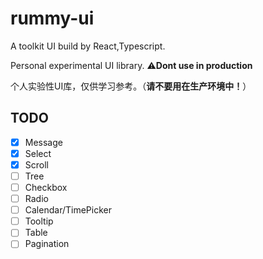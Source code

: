 # rummy-ui

A toolkit UI build by React,Typescript.

Personal experimental UI library. ⚠️**Dont use in production**

个人实验性UI库，仅供学习参考。（**请不要用在生产环境中！**）

## TODO
- [x] Message
- [x] Select
- [x] Scroll
- [ ] Tree
- [ ] Checkbox
- [ ] Radio
- [ ] Calendar/TimePicker
- [ ] Tooltip
- [ ] Table
- [ ] Pagination
